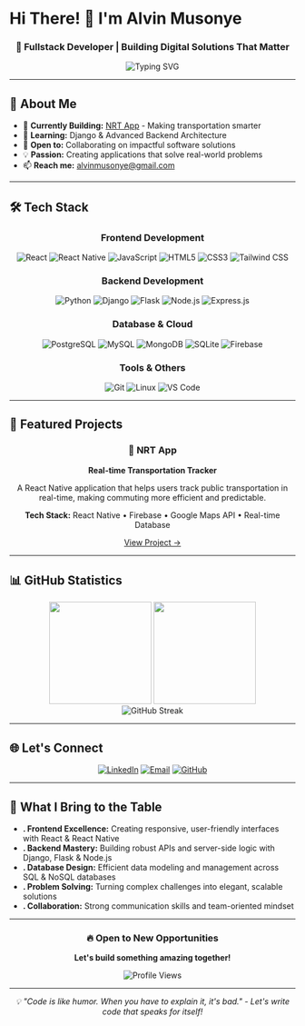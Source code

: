 # Hi There! 👋 I'm Alvin Musonye

<div align="center">
  
### 🚀 Fullstack Developer | Building Digital Solutions That Matter

![Typing SVG](https://readme-typing-svg.herokuapp.com?font=Fira+Code&size=22&pause=1000&color=00D9FF&center=true&vCenter=true&width=600&lines=Fullstack+Developer;React+%2B+Django+Enthusiast;Problem+Solver;Always+Learning%2C+Always+Building!)

</div>

---

## 🎯 About Me

- 🔭 **Currently Building:** [NRT App](https://github.com/alvinmusonye/nrt-app) - Making transportation smarter
- 🌱 **Learning:** Django & Advanced Backend Architecture
- 👯 **Open to:** Collaborating on impactful software solutions
- 💡 **Passion:** Creating applications that solve real-world problems
- 📫 **Reach me:** [alvinmusonye@gmail.com](mailto:alvinmusonye@gmail.com)

---

## 🛠️ Tech Stack

<div align="center">

### Frontend Development
![React](https://img.shields.io/badge/React-20232A?style=for-the-badge&logo=react&logoColor=61DAFB)
![React Native](https://img.shields.io/badge/React_Native-20232A?style=for-the-badge&logo=react&logoColor=61DAFB)
![JavaScript](https://img.shields.io/badge/JavaScript-F7DF1E?style=for-the-badge&logo=javascript&logoColor=black)
![HTML5](https://img.shields.io/badge/HTML5-E34F26?style=for-the-badge&logo=html5&logoColor=white)
![CSS3](https://img.shields.io/badge/CSS3-1572B6?style=for-the-badge&logo=css3&logoColor=white)
![Tailwind CSS](https://img.shields.io/badge/Tailwind_CSS-38B2AC?style=for-the-badge&logo=tailwind-css&logoColor=white)

### Backend Development
![Python](https://img.shields.io/badge/Python-3776AB?style=for-the-badge&logo=python&logoColor=white)
![Django](https://img.shields.io/badge/Django-092E20?style=for-the-badge&logo=django&logoColor=white)
![Flask](https://img.shields.io/badge/Flask-000000?style=for-the-badge&logo=flask&logoColor=white)
![Node.js](https://img.shields.io/badge/Node.js-43853D?style=for-the-badge&logo=node.js&logoColor=white)
![Express.js](https://img.shields.io/badge/Express.js-404D59?style=for-the-badge)

### Database & Cloud
![PostgreSQL](https://img.shields.io/badge/PostgreSQL-316192?style=for-the-badge&logo=postgresql&logoColor=white)
![MySQL](https://img.shields.io/badge/MySQL-00000F?style=for-the-badge&logo=mysql&logoColor=white)
![MongoDB](https://img.shields.io/badge/MongoDB-4EA94B?style=for-the-badge&logo=mongodb&logoColor=white)
![SQLite](https://img.shields.io/badge/SQLite-07405E?style=for-the-badge&logo=sqlite&logoColor=white)
![Firebase](https://img.shields.io/badge/Firebase-039BE5?style=for-the-badge&logo=Firebase&logoColor=white)

### Tools & Others
![Git](https://img.shields.io/badge/Git-F05032?style=for-the-badge&logo=git&logoColor=white)
![Linux](https://img.shields.io/badge/Linux-FCC624?style=for-the-badge&logo=linux&logoColor=black)
![VS Code](https://img.shields.io/badge/VS_Code-007ACC?style=for-the-badge&logo=visual-studio-code&logoColor=white)

</div>

---

## 🚀 Featured Projects

<div align="center">

### 🚌 NRT App
**Real-time Transportation Tracker**

A React Native application that helps users track public transportation in real-time, making commuting more efficient and predictable.

**Tech Stack:** React Native • Firebase • Google Maps API • Real-time Database

[View Project →](https://github.com/alvinmusonye/nrt-app)

</div>

---

## 📊 GitHub Statistics

<div align="center">
  <img height="180em" src="https://github-readme-stats.vercel.app/api?username=alvinmusonye&show_icons=true&theme=radical&include_all_commits=true&count_private=true&hide_border=true"/>
  <img height="180em" src="https://github-readme-stats.vercel.app/api/top-langs/?username=alvinmusonye&layout=compact&langs_count=8&theme=radical&hide_border=true"/>
</div>

<div align="center">
  <img src="https://github-readme-streak-stats.herokuapp.com/?user=alvinmusonye&theme=radical&hide_border=true" alt="GitHub Streak"/>
</div>

---

## 🌐 Let's Connect

<div align="center">

[![LinkedIn](https://img.shields.io/badge/LinkedIn-0077B5?style=for-the-badge&logo=linkedin&logoColor=white)](https://linkedin.com/in/alvinmusonye)
[![Email](https://img.shields.io/badge/Gmail-D14836?style=for-the-badge&logo=gmail&logoColor=white)](mailto:alvinmusonye@gmail.com)
[![GitHub](https://img.shields.io/badge/GitHub-100000?style=for-the-badge&logo=github&logoColor=white)](https://github.com/alvinmusonye)

</div>

---

## 💼 What I Bring to the Table

- **. Frontend Excellence:** Creating responsive, user-friendly interfaces with React & React Native
- **. Backend Mastery:** Building robust APIs and server-side logic with Django, Flask & Node.js  
- **. Database Design:** Efficient data modeling and management across SQL & NoSQL databases
- **. Problem Solving:** Turning complex challenges into elegant, scalable solutions
- **. Collaboration:** Strong communication skills and team-oriented mindset

---

<div align="center">

### 🔥 Open to New Opportunities

**Let's build something amazing together!**

![Profile Views](https://komarev.com/ghpvc/?username=alvinmusonye&color=blueviolet&style=for-the-badge&label=Profile+Views)

</div>

---

<div align="center">
  <i>💡 "Code is like humor. When you have to explain it, it's bad." - Let's write code that speaks for itself!</i>
</div>
